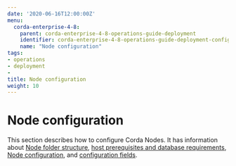 ```yaml
---
date: '2020-06-16T12:00:00Z'
menu:
  corda-enterprise-4-8:
    parent: corda-enterprise-4-8-operations-guide-deployment
    identifier: corda-enterprise-4-8-operations-guide-deployment-configuration
    name: "Node configuration"
tags:
- operations
- deployment
-
title: Node configuration
weight: 10
---
```


# Node configuration

This section describes how to configure Corda Nodes. It has information about [Node folder structure](../../node/setup/node-structure.md), [host prerequisites and database requirements](host-prereq.md), [Node configuration](corda-configuration-file.md), and [configuration fields](corda-configuration-fields.md).
